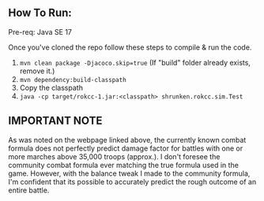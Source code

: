 ## How To Run:
Pre-req: Java SE 17
  
Once you've cloned the repo follow these steps to compile & run the code.
  1. `mvn clean package -Djacoco.skip=true` (If "build" folder already exists, remove it.)   
  2. `mvn dependency:build-classpath`  
  3. Copy the classpath
  4. `java -cp target/rokcc-1.jar:<classpath> shrunken.rokcc.sim.Test`

## IMPORTANT NOTE  
As was noted on the webpage linked above, the currently known combat formula does not perfectly predict damage factor for battles with one or more marches above 35,000 troops (approx.). I don't foresee the community combat formula ever matching the true formula used in the game. However, with the balance tweak I made to the community formula, I'm confident that its possible to accurately predict the rough outcome of an entire battle.
 
